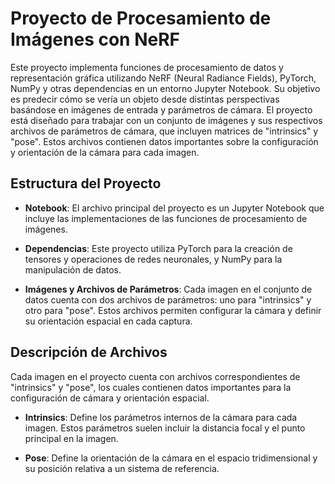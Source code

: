 # Proyecto de Procesamiento de Imágenes con NeRF

Este proyecto implementa funciones de procesamiento de datos y representación gráfica utilizando NeRF (Neural Radiance Fields), PyTorch, NumPy y otras dependencias en un entorno Jupyter Notebook. Su objetivo es predecir cómo se vería un objeto desde distintas perspectivas basándose en imágenes de entrada y parámetros de cámara. El proyecto está diseñado para trabajar con un conjunto de imágenes y sus respectivos archivos de parámetros de cámara, que incluyen matrices de "intrinsics" y "pose". Estos archivos contienen datos importantes sobre la configuración y orientación de la cámara para cada imagen.

## Estructura del Proyecto

- **Notebook**: El archivo principal del proyecto es un Jupyter Notebook que incluye las implementaciones de las funciones de procesamiento de imágenes. 

- **Dependencias**: Este proyecto utiliza PyTorch para la creación de tensores y operaciones de redes neuronales, y NumPy para la manipulación de datos. 

- **Imágenes y Archivos de Parámetros**: Cada imagen en el conjunto de datos cuenta con dos archivos de parámetros: uno para "intrinsics" y otro para "pose". Estos archivos permiten configurar la cámara y definir su orientación espacial en cada captura.

## Descripción de Archivos

Cada imagen en el proyecto cuenta con archivos correspondientes de "intrinsics" y "pose", los cuales contienen datos importantes para la configuración de cámara y orientación espacial.

- **Intrinsics**: Define los parámetros internos de la cámara para cada imagen. Estos parámetros suelen incluir la distancia focal y el punto principal en la imagen.

- **Pose**: Define la orientación de la cámara en el espacio tridimensional y su posición relativa a un sistema de referencia.

